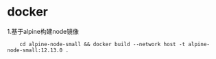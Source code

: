 # docker

1.基于alpine构建node镜像

```
    cd alpine-node-small && docker build --network host -t alpine-node-small:12.13.0 . 
```

